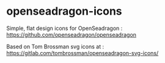 # openseadragon-icons
Simple, flat design icons for OpenSeadragon : https://github.com/openseadragon/openseadragon

Based on Tom Brossman svg icons at : https://gitlab.com/tombrossman/openseadragon-svg-icons/
